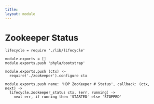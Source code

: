 ```yaml
---
title: 
layout: module
---
```


# Zookeeper Status

    lifecycle = require './lib/lifecycle'

    module.exports = []
    module.exports.push 'phyla/bootstrap'

    module.exports.push (ctx) ->
      require('./zookeeper').configure ctx

    module.exports.push name: 'HDP ZooKeeper # Status', callback: (ctx, next) ->
      lifecycle.zookeeper_status ctx, (err, running) ->
        next err, if running then 'STARTED' else 'STOPPED'

